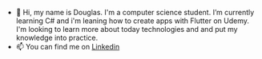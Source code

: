- 👋 Hi, my name is Douglas.
     I'm a computer science student.
     I’m currently learning C# and i'm leaning how to create apps with Flutter on Udemy.
     I'm looking to learn more about today technologies and and put my knowledge into practice.
- 📫 You can find me on [Linkedin](https://www.linkedin.com/in/douglas-de-souza-silva-688494178/) 

<!---
Dougsza/Dougsza is a ✨ special ✨ repository because its `README.md` (this file) appears on your GitHub profile.
You can click the Preview link to take a look at your changes.
--->
